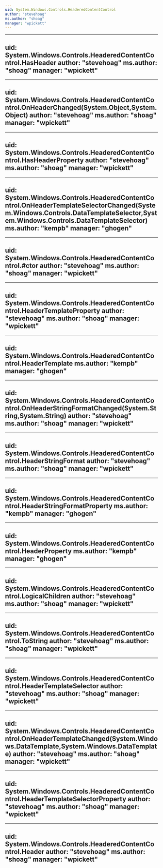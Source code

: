 ```yaml
---
uid: System.Windows.Controls.HeaderedContentControl
author: "stevehoag"
ms.author: "shoag"
manager: "wpickett"
---
```


---
uid: System.Windows.Controls.HeaderedContentControl.HasHeader
author: "stevehoag"
ms.author: "shoag"
manager: "wpickett"
---

---
uid: System.Windows.Controls.HeaderedContentControl.OnHeaderChanged(System.Object,System.Object)
author: "stevehoag"
ms.author: "shoag"
manager: "wpickett"
---

---
uid: System.Windows.Controls.HeaderedContentControl.HasHeaderProperty
author: "stevehoag"
ms.author: "shoag"
manager: "wpickett"
---

---
uid: System.Windows.Controls.HeaderedContentControl.OnHeaderTemplateSelectorChanged(System.Windows.Controls.DataTemplateSelector,System.Windows.Controls.DataTemplateSelector)
ms.author: "kempb"
manager: "ghogen"
---

---
uid: System.Windows.Controls.HeaderedContentControl.#ctor
author: "stevehoag"
ms.author: "shoag"
manager: "wpickett"
---

---
uid: System.Windows.Controls.HeaderedContentControl.HeaderTemplateProperty
author: "stevehoag"
ms.author: "shoag"
manager: "wpickett"
---

---
uid: System.Windows.Controls.HeaderedContentControl.HeaderTemplate
ms.author: "kempb"
manager: "ghogen"
---

---
uid: System.Windows.Controls.HeaderedContentControl.OnHeaderStringFormatChanged(System.String,System.String)
author: "stevehoag"
ms.author: "shoag"
manager: "wpickett"
---

---
uid: System.Windows.Controls.HeaderedContentControl.HeaderStringFormat
author: "stevehoag"
ms.author: "shoag"
manager: "wpickett"
---

---
uid: System.Windows.Controls.HeaderedContentControl.HeaderStringFormatProperty
ms.author: "kempb"
manager: "ghogen"
---

---
uid: System.Windows.Controls.HeaderedContentControl.HeaderProperty
ms.author: "kempb"
manager: "ghogen"
---

---
uid: System.Windows.Controls.HeaderedContentControl.LogicalChildren
author: "stevehoag"
ms.author: "shoag"
manager: "wpickett"
---

---
uid: System.Windows.Controls.HeaderedContentControl.ToString
author: "stevehoag"
ms.author: "shoag"
manager: "wpickett"
---

---
uid: System.Windows.Controls.HeaderedContentControl.HeaderTemplateSelector
author: "stevehoag"
ms.author: "shoag"
manager: "wpickett"
---

---
uid: System.Windows.Controls.HeaderedContentControl.OnHeaderTemplateChanged(System.Windows.DataTemplate,System.Windows.DataTemplate)
author: "stevehoag"
ms.author: "shoag"
manager: "wpickett"
---

---
uid: System.Windows.Controls.HeaderedContentControl.HeaderTemplateSelectorProperty
author: "stevehoag"
ms.author: "shoag"
manager: "wpickett"
---

---
uid: System.Windows.Controls.HeaderedContentControl.Header
author: "stevehoag"
ms.author: "shoag"
manager: "wpickett"
---
